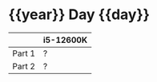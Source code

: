 # {{year}} Day {{day}}

|        | i5-12600K |
| ------ | --------- |
| Part 1 | ?         |
| Part 2 | ?         |